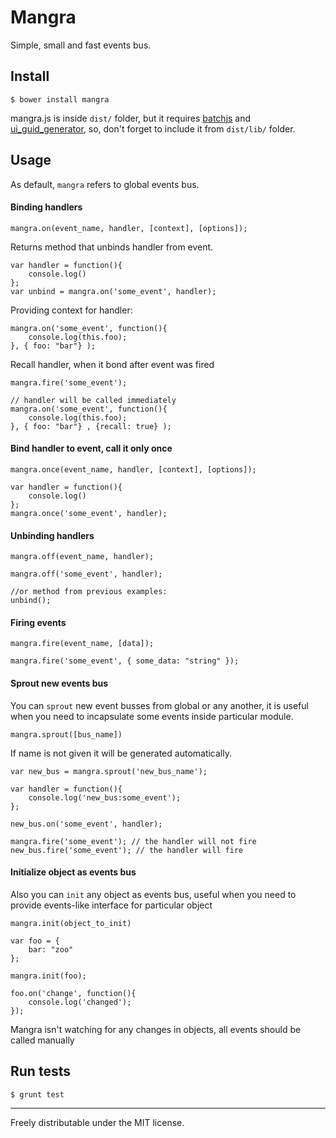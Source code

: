 Mangra
================

Simple, small and fast events bus.

## Install

	$ bower install mangra

mangra.js is inside `dist/` folder, but it
requires [batchjs](https://github.com/aki-russia/batchjs) and [ui_guid_generator](), so, don't forget to include it from `dist/lib/` folder.

## Usage

As default, `mangra` refers to global events bus.


#### Binding handlers
`mangra.on(event_name, handler, [context], [options]);`

Returns method that unbinds handler from event.

	
	var handler = function(){
		console.log()
	};
	var unbind = mangra.on('some_event', handler); 
	
Providing context for handler:
	
	mangra.on('some_event', function(){
	    console.log(this.foo);
    }, { foo: "bar"} );
    
Recall handler, when it bond after event was fired
	
	mangra.fire('some_event');

	// handler will be called immediately
	mangra.on('some_event', function(){ 
		console.log(this.foo);
    }, { foo: "bar"} , {recall: true} );
        
	
#### Bind handler to event, call it only once

`mangra.once(event_name, handler, [context], [options]);`

	
	var handler = function(){
		console.log()
	};
	mangra.once('some_event', handler); 
	
#### Unbinding handlers

`mangra.off(event_name, handler);`

	mangra.off('some_event', handler);
	
	//or method from previous examples:
	unbind();
	
    
#### Firing events

`mangra.fire(event_name, [data]);`

	mangra.fire('some_event', { some_data: "string" });


 
#### Sprout new events bus 

You can `sprout` new event busses from global or any another, it is useful when you need to incapsulate some events inside particular module. 

`mangra.sprout([bus_name])`

If name is not given it will be generated automatically.

	var new_bus = mangra.sprout('new_bus_name');
	
	var handler = function(){
		console.log('new_bus:some_event');
	};
	
	new_bus.on('some_event', handler);
	
	mangra.fire('some_event'); // the handler will not fire
	new_bus.fire('some_event'); // the handler will fire
	
	
#### Initialize object as events bus 

Also you can `init`  any object as events bus, useful when you need to provide events-like interface for particular object

`mangra.init(object_to_init)`


	var foo = {
		bar: "zoo"
	};
	
	mangra.init(foo);
	
	foo.on('change', function(){
		console.log('changed');
	});

Mangra isn't watching for any changes in objects, all events should be called manually 

## Run tests

`$ grunt test`

----


Freely distributable under the MIT license.
